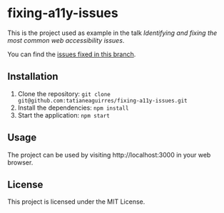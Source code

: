# fixing-a11y-issues

This is the project used as example in the talk _Identifying and fixing the most common web accessibility issues_.

You can find the [issues fixed in this branch](https://github.com/tatianeaguirres/fixing-a11y-issues/tree/fix/issues-fixed).

## Installation

1. Clone the repository: `git clone git@github.com:tatianeaguirres/fixing-a11y-issues.git`
2. Install the dependencies: `npm install` 
3. Start the application: `npm start` 

## Usage

The project can be used by visiting http://localhost:3000 in your web browser. 

## License

This project is licensed under the MIT License.